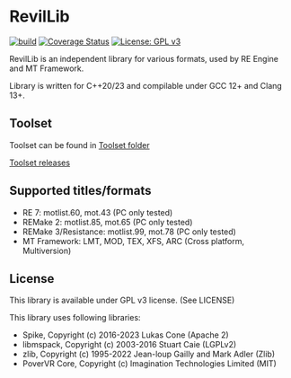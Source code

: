 # RevilLib

[![build](https://github.com/PredatorCZ/RevilLib/actions/workflows/cmake.yml/badge.svg)](https://github.com/PredatorCZ/RevilLib/actions/workflows/cmake.yml)
[![Coverage Status](https://coveralls.io/repos/github/PredatorCZ/RevilLib/badge.svg?branch=master)](https://coveralls.io/github/PredatorCZ/RevilLib?branch=master)
[![License: GPL v3](https://img.shields.io/badge/License-GPLv3-blue.svg)](https://www.gnu.org/licenses/gpl-3.0)

RevilLib is an independent library for various formats, used by RE Engine and MT Framework.

Library is written for C++20/23 and compilable under GCC 12+ and Clang 13+.

## Toolset

Toolset can be found in [Toolset folder](https://github.com/PredatorCZ/RevilLib/tree/master/toolset)

[Toolset releases](https://github.com/PredatorCZ/RevilLib/releases)

## Supported titles/formats

* RE 7: motlist.60, mot.43 (PC only tested)
* REMake 2: motlist.85, mot.65 (PC only tested)
* REMake 3/Resistance: motlist.99, mot.78 (PC only tested)
* MT Framework: LMT, MOD, TEX, XFS, ARC (Cross platform, Multiversion)

## License

This library is available under GPL v3 license. (See LICENSE)

This library uses following libraries:

* Spike, Copyright (c) 2016-2023 Lukas Cone (Apache 2)
* libmspack, Copyright (c) 2003-2016 Stuart Caie (LGPLv2)
* zlib, Copyright (c) 1995-2022 Jean-loup Gailly and Mark Adler (Zlib)
* PoverVR Core, Copyright (c) Imagination Technologies Limited (MIT)
